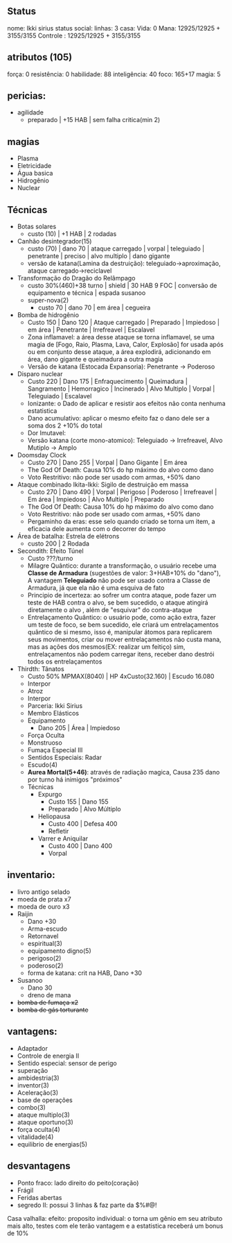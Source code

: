 ## Status
nome: Ikki sirius
status social:
linhas: 3
casa:
Vida: 0
Mana: 12925/12925 + 3155/3155
Controle : 12925/12925 + 3155/3155

## atributos (105)
força: 0
resistência: 0
habilidade: 88
inteligência: 40
foco: 165+17
magia: 5

## pericias:
- agilidade
	- preparado | +15 HAB | sem falha critica(min 2)
## magias
- Plasma
- Eletricidade
- Água basica
- Hidrogênio
- Nuclear
## Técnicas
- Botas solares
	- custo (10) | +1 HAB | 2 rodadas
- Canhão desintegrador(15) 
	- custo (70) | dano 70 | ataque carregado | vorpal | teleguiado | penetrante | preciso | alvo multiplo | dano gigante
	- versão de katana(Lamina da destruição): teleguiado->aproximação, ataque carregado->reciclavel
- Transformação do Dragão do Relâmpago 
	- custo 30%(460)+38 turno | shield | 30 HAB 9 FOC | conversão de equipamento e técnica | espada susanoo
	- super-nova(2)
		 - custo 70 | dano 70 | em área | cegueira
- Bomba de hidrogênio
	- Custo 150 | Dano 120 | Ataque carregado | Preparado | Impiedoso | em área | Penetrante | Irrefreavel | Escalavel
	- Zona inflamavel: a área desse ataque se torna inflamavel, se uma magia de [Fogo, Raio, Plasma, Lava, Calor, Explosão] for usada após ou em conjunto desse ataque, a área explodirá, adicionando em área, dano gigante e queimadura a outra magia
	- Versão de katana (Estocada Expansoria): Penetrante -> Poderoso
- Disparo nuclear
	- Custo 220 | Dano 175 | Enfraquecimento | Queimadura | Sangramento | Hemorragico | Incinerado | Alvo Multiplo | Vorpal | Teleguiado | Escalavel
	- Ionizante: o Dado de aplicar e resistir aos efeitos não conta nenhuma estatistica
	- Dano acumulativo: aplicar o mesmo efeito faz o dano dele ser a soma dos 2 +10% do total
	- Dor Imutavel: 
	- Versão katana (corte mono-atomico): Teleguiado -> Irrefreavel, Alvo Mutiplo -> Amplo
- Doomsday Clock
	- Custo 270 | Dano 255 | Vorpal | Dano Gigante | Em área
	- The God Of Death: Causa 10% do hp máximo do alvo como dano 
	- Voto Restritivo: não pode ser usado com armas, +50% dano
- Ataque combinado Ikita-Ikki: Sigilo de destruição em massa
	- Custo 270 | Dano 490 | Vorpal | Perigoso | Poderoso | Irrefreavel | Em área | Impiedoso | Alvo Multiplo | Preparado
	- The God Of Death: Causa 10% do hp máximo do alvo como dano 
	- Voto Restritivo: não pode ser usado com armas, +50% dano
	- Pergaminho da eras: esse selo quando criado se torna um item, a eficacia dele aumenta com o decorrer do tempo
- Área de batalha: Estrela de elétrons
	- custo 200 | 2 Rodada
- Secondith: Efeito Túnel
	- Custo ???/turno
	- Milagre Quântico: durante a transformação, o usuário recebe uma **Classe de Armadura** (sugestões de valor: 3+HAB+10% do "dano"), A vantagem **Teleguiado** não pode ser usado contra a Classe de Armadura, já que ela não é uma esquiva de fato
	- Principio de incerteza: ao sofrer um contra ataque, pode fazer um teste de HAB contra o alvo, se bem sucedido, o ataque atingirá diretamente o alvo , além de "esquivar" do contra-ataque
	- Entrelaçamento Quântico: o usuário pode, como ação extra, fazer um teste de foco, se bem sucedido, ele criará um entrelaçamentos quântico de si mesmo, isso é, manipular átomos para replicarem seus movimentos, criar ou mover entrelaçamentos não custa mana, mas as ações dos mesmos(EX: realizar um feitiço) sim, entrelaçamentos não podem carregar itens, receber dano destrói todos os entrelaçamentos
- Thirdth: Tânatos
	- Custo 50% MPMAX(8040) | HP 4xCusto(32.160) | Escudo 16.080
	- Interpor
	- Atroz
	- Interpor
	- Parceria: Ikki Sirius
	- Membro Elásticos
	- Equipamento
		- Dano 205 | Área | Impiedoso
	- Força Oculta
	- Monstruoso
	- Fumaça Especial III
	- Sentidos Especiais: Radar
	- Escudo(4)
	- **Aurea Mortal(5+46)**: através de radiação magica, Causa 235 dano por turno há inimigos "próximos"
	- Técnicas
		- Expurgo
			- Custo 155 | Dano 155
			- Preparado | Alvo Múltiplo
		- Heliopausa
			- Custo 400 | Defesa 400
			- Refletir
		- Varrer e Aniquilar
			- Custo 400 | Dano 400
			- Vorpal
## inventario:
- livro antigo selado
- moeda de prata x7
- moeda de ouro x3
- Raijin
	- Dano +30
	- Arma-escudo
	- Retornavel
	- espiritual(3)
	- equipamento digno(5)
	- perigoso(2)
	- poderoso(2)
	- forma de katana: crit na HAB, Dano +30 
- Susanoo
	- Dano 30
	- dreno de mana
- ~~bomba de fumaça x2~~
- ~~bomba de gás torturante~~

## vantagens:
- Adaptador
- Controle de energia II
- Sentido especial: sensor de perigo
- superação
- ambidestria(3)
- inventor(3)
- Aceleração(3)
- base de operações
- combo(3)
- ataque multiplo(3)
- ataque oportuno(3)
- força oculta(4)
- vitalidade(4)
- equilibrio de energias(5)

## desvantagens
- Ponto fraco: lado direito do peito(coração)
- Frágil
- Feridas abertas
- segredo II: possui 3 linhas & faz parte da $%#@!

Casa valhalla:
efeito: proposito individual: o torna um gênio em seu atributo mais alto, testes com ele terão vantagem e a estatistica receberá um bonus de 10%